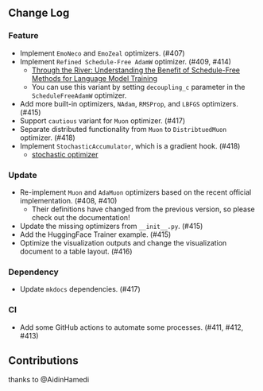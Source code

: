 ## Change Log

### Feature

* Implement `EmoNeco` and `EmoZeal` optimizers. (#407)
* Implement `Refined Schedule-Free AdamW` optimizer. (#409, #414)
    * [Through the River: Understanding the Benefit of Schedule-Free Methods for Language Model Training](https://arxiv.org/abs/2507.09846)
    * You can use this variant by setting `decoupling_c` parameter in the `ScheduleFreeAdamW` optimizer.
* Add more built-in optimizers, `NAdam`, `RMSProp`, and `LBFGS` optimizers. (#415)
* Support `cautious` variant for `Muon` optimizer. (#417)
* Separate distributed functionality from `Muon` to `DistribtuedMuon` optimizer. (#418)
* Implement `StochasticAccumulator`, which is a gradient hook. (#418)
    * [stochastic optimizer](https://github.com/lodestone-rock/torchastic/)

### Update

* Re-implement `Muon` and `AdaMuon` optimizers based on the recent official implementation. (#408, #410)
    * Their definitions have changed from the previous version, so please check out the documentation!
* Update the missing optimizers from `__init__.py`. (#415)
* Add the HuggingFace Trainer example. (#415)
* Optimize the visualization outputs and change the visualization document to a table layout. (#416)

### Dependency

* Update `mkdocs` dependencies. (#417)

### CI

* Add some GitHub actions to automate some processes. (#411, #412, #413)

## Contributions

thanks to @AidinHamedi
